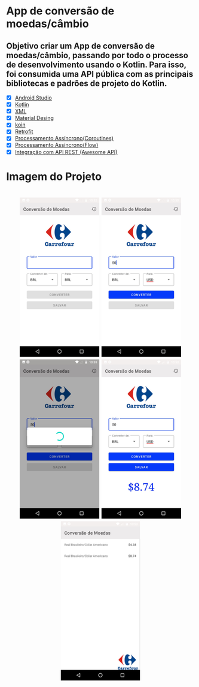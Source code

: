 # App de conversão de moedas/câmbio
## Objetivo  criar um App de conversão de moedas/câmbio, passando por todo o processo de desenvolvimento usando o Kotlin. Para isso, foi consumida uma API pública com as principais bibliotecas e padrões de projeto do Kotlin.
 
  - [x] [Android Studio](https://developer.android.com/studio?hl=pt&gclsrc=aw.ds&gclid=Cj0KCQiAk4aOBhCTARIsAFWFP9GJFuME6UxG4cgkUFzeBFgfa0b1XHhdBN9EPVe4G0To3rPTH6PDaw8aAr80EALw_wcB)
- [x] [Kotlin](https://developer.android.com/kotlin?hl=pt&gclsrc=aw.ds&gclid=Cj0KCQiAk4aOBhCTARIsAFWFP9EYXeWC3amRzUtIkC9bwzgZbb4IUHqbp6vk8MgYOZ--DXlN1S484cUaAtvfEALw_wcB)
- [x] [XML](https://developer.android.com/guide/topics/manifest/manifest-intro?gclsrc=aw.ds&gclid=Cj0KCQiAk4aOBhCTARIsAFWFP9GgxOFGyEUBS_kUYd_6Zq1mPFL0iYbW588UovfFmujkYNoX7RrAolcaAj6fEALw_wcB)
- [x] [Material Desing](https://material.io/design)
- [x] [koin](https://medium.com/collabcode/inje%C3%A7%C3%A3o-de-depend%C3%AAncia-no-kotlin-com-koin-4d093f80cb63)
 - [x] [Retrofit](https://square.github.io/retrofit/)
- [x] [Processamento Assíncrono(Coroutines)](https://developer.android.com/kotlin/coroutines?gclsrc=aw.ds&gclid=CjwKCAiAtouOBhA6EiwA2nLKH1WwVRs3jTuIcE_LHY30kI3Av1cH2jjx2RSfebbdYJtgZLmKBygP1BoC0AsQAvD_BwE)
- [x] [Processamento Assíncrono(Flow)](https://kotlinlang.org/docs/flow.html#representing-multiple-values)
- [x] [Integração com API REST (Awesome API)](https://docs.awesomeapi.com.br/)

# Imagem do Projeto

<h1 align="center">
	 <img src="https://github.com/wesleyorrr/Projeto-dio-Carrefour-Android-Developer/blob/master/car1.jpg" height="425" />
  <img src="https://github.com/wesleyorrr/Projeto-dio-Carrefour-Android-Developer/blob/master/car2.jpg" height="425" />
  <img src="https://github.com/wesleyorrr/Projeto-dio-Carrefour-Android-Developer/blob/master/car3.jpg" height="425" />
  <img src="https://github.com/wesleyorrr/Projeto-dio-Carrefour-Android-Developer/blob/master/car%204.jpg" height="425" />
 <img src="https://github.com/wesleyorrr/Projeto-dio-Carrefour-Android-Developer/blob/master/car8.jpg" height="425" />
  
</h1>
